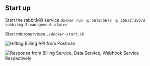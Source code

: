 ## Start up

Start the rabbitMQ service `docker run -p 5672:5672 -p 15672:15672 rabbitmq:3-management-alpine`

Start microservices `./docker-start.sh`

![Hitting Billing API from Postman](https://www.notion.so/image/https%3A%2F%2Fs3-us-west-2.amazonaws.com%2Fsecure.notion-static.com%2F8ce6b2ef-fe89-44a5-bc3f-a841281e6246%2FUntitled.png?table=block&id=d829e325-2e8c-4194-9603-aa517bd54944&spaceId=758854b2-5be4-4aee-955f-3f5f787b7b0f&width=2000&userId=03e2655b-ebb2-42a8-be46-c95d32fce291&cache=v2)

![Response from Billing Service, Data Service, Webhook Service Respectively](https://file.notion.so/f/s/fd92ae2e-d0f2-4773-9aa4-edcd0d94b98d/Untitled.png?id=98e398e3-e09a-4616-9fb4-366d6f6c556e&table=block&spaceId=758854b2-5be4-4aee-955f-3f5f787b7b0f&expirationTimestamp=1690934400000&signature=HJUl4oYuZ-ehYMCWzbcbZPpd6LRMXB4A4I-POtukMAw&downloadName=Untitled.png)
